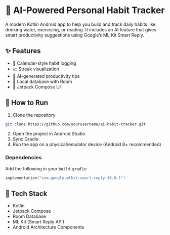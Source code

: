 # 🧠 AI-Powered Personal Habit Tracker

A modern Kotlin Android app to help you build and track daily habits like drinking water, exercising, or reading. It includes an AI feature that gives smart productivity suggestions using Google’s ML Kit Smart Reply.

## ✨ Features
- 📅 Calendar-style habit logging  
- 📈 Streak visualization  
- 🤖 AI-generated productivity tips  
- 💾 Local database with Room  
- 🎨 Jetpack Compose UI  

## 🚀 How to Run

1. Clone the repository  
```bash
git clone https://github.com/yourusername/ai-habit-tracker.git
```

2. Open the project in Android Studio  
3. Sync Gradle  
4. Run the app on a physical/emulator device (Android 8+ recommended)  

### Dependencies
Add the following in your `build.gradle`:
```kotlin
implementation("com.google.mlkit:smart-reply:16.0.1")
```

## 🔧 Tech Stack
- Kotlin
- Jetpack Compose
- Room Database
- ML Kit (Smart Reply API)
- Android Architecture Components

